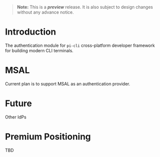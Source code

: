 ﻿
> **Note:** This is a ***preview*** release. It is also subject to design changes without any advance notice.


# Introduction
The authentication module for `pi-cli` cross-platform developer framework for building modern CLI terminals.

# MSAL
Current plan is to support MSAL as an authentication provider.

# Future
Other IdPs

# Premium Positioning
TBD
